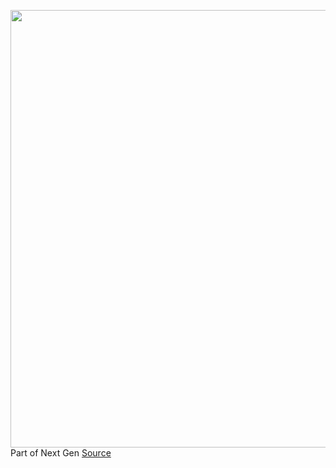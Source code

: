 <img src='https://cdn.vox-cdn.com/thumbor/dHYrmk7A8jc_4Uhf5swEQTvg4QU=/0x0:2040x1361/1200x675/filters:focal(857x518:1183x844)/cdn.vox-cdn.com/uploads/chorus_image/image/69632580/VRG_4679_YT_Alicia_Keys_001.0.jpg' width='700px' /><br/>
Part of Next Gen
<a href='https://www.theverge.com/22583910/alicia-keys-tiny-desk-concert-live-music-lockdown'> Source <a/>